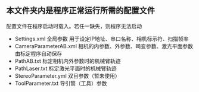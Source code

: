## 本文件夹内是程序正常运行所需的配置文件

配置文件在程序启动时载入。若任一缺失，则程序无法启动

- Settings.xml 全局参数 用于设定IP地址、串口名称、相机标示符、扫描帧率
- CameraParameterAB.xml 相机的内参数、外参数、畸变参数、激光平面参数 由标定程序自动保存
- PathAB.txt 标定相机内外参数时的机械臂轨迹
- PathLaser.txt 标定激光平面时的机械臂轨迹
- StereoParameter.yml 双目参数（暂未使用）
- ToolParameter.txt 导引筒（工具）参数